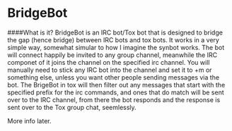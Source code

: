 BridgeBot
=========
####What is it?
BridgeBot is an IRC bot/Tox bot that is designed to bridge the gap (hence bridge) between IRC bots and tox bots.
It works in a very simple way, somewhat simular to how I imagine the synbot works.
The bot will connect happily be invited to any group channel, meanwhile the IRC componet of it joins the channel on the specified irc channel. You will manually need to stick any IRC bot into the channel and set it to +m or something else, unless you want other people sending messages via the bot. The BrigeBot in tox will then filter out any messages that start with the specified prefix for the irc commands, and ones that do match will be sent over to the IRC channel, from there the bot responds and the response is sent over to the Tox group chat, seemlessly.

More info later.
